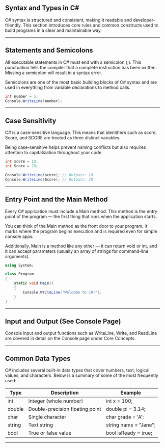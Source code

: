 ## Syntax and Types in C#

C# syntax is structured and consistent, making it readable and developer-friendly. This section introduces core rules and common constructs used to build programs in a clear and maintainable way.

---

## Statements and Semicolons

All executable statements in C# must end with a semicolon (;). This punctuation tells the compiler that a complete instruction has been written. Missing a semicolon will result in a syntax error.

Semicolons are one of the most basic building blocks of C# syntax and are used in everything from variable declarations to method calls.

```csharp
int number = 5;
Console.WriteLine(number);
```

---

## Case Sensitivity

C# is a case-sensitive language. This means that identifiers such as score, Score, and SCORE are treated as three distinct variables.

Being case-sensitive helps prevent naming conflicts but also requires attention to capitalization throughout your code.

```csharp
int score = 10;
int Score = 20;

Console.WriteLine(score); // Outputs: 10
Console.WriteLine(Score); // Outputs: 20
```

---

## Entry Point and the Main Method

Every C# application must include a Main method. This method is the entry point of the program — the first thing that runs when the application starts.

You can think of the Main method as the front door to your program. It marks where the program begins execution and is required even for simple console apps.

Additionally, Main is a method like any other — it can return void or int, and it can accept parameters (usually an array of strings for command-line arguments).

```csharp
using System;

class Program
{
    static void Main()
    {
        Console.WriteLine("Welcome to C#!");
    }
}
```

---

## Input and Output (See Console Page)

Console input and output functions such as WriteLine, Write, and ReadLine are covered in detail on the Console page under Core Concepts.

---

## Common Data Types

C# includes several built-in data types that cover numbers, text, logical values, and characters. Below is a summary of some of the most frequently used:

<table class="notesTable">
  <thead>
    <tr class="tableHeader">
      <th class="tableCellHeader">Type</th>
      <th class="tableCellHeader">Description</th>
      <th class="tableCellHeader">Example</th>
    </tr>
  </thead>
  <tbody>
    <tr class="tableRow">
      <td class="tableCell">int</td>
      <td class="tableCell">Integer (whole number)</td>
      <td class="tableCell">int x = 100;</td>
    </tr>
    <tr class="tableRow">
      <td class="tableCell">double</td>
      <td class="tableCell">Double-precision floating point</td>
      <td class="tableCell">double pi = 3.14;</td>
    </tr>
    <tr class="tableRow">
      <td class="tableCell">char</td>
      <td class="tableCell">Single character</td>
      <td class="tableCell">char grade = 'A';</td>
    </tr>
    <tr class="tableRow">
      <td class="tableCell">string</td>
      <td class="tableCell">Text string</td>
      <td class="tableCell">string name = "Jane";</td>
    </tr>
    <tr class="tableRow">
      <td class="tableCell">bool</td>
      <td class="tableCell">True or false value</td>
      <td class="tableCell">bool isReady = true;</td>
    </tr>
  </tbody>
</table>

---

